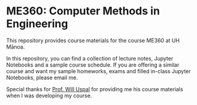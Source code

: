 # ME360: Computer Methods in Engineering
This repository provides course materials for the course ME360 at UH Mānoa.

In this repository, you can find a collection of lecture notes, Jupyter Notebooks and a sample course schedule. If you are offering a similar course and want my sample homeworks, exams and filled in-class Jupyter Notebooks, please email me.

Special thanks for [Prof. Will Uspal](https://www2.hawaii.edu/~uspal/people.html) for providing me his course materials when I was developing my course.

